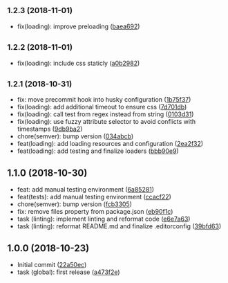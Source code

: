 ## <small>1.2.3 (2018-11-01)</small>

* fix(loading): improve preloading ([baea692](https://github.com/m2sd/typoscript-webpack-plugin/commit/baea692))



## <small>1.2.2 (2018-11-01)</small>

* fix(loading): include css staticly ([a0b2982](https://github.com/m2sd/typoscript-webpack-plugin/commit/a0b2982))



## <small>1.2.1 (2018-10-31)</small>

* fix: move precommit hook into husky configuration ([1b75f37](https://github.com/m2sd/typoscript-webpack-plugin/commit/1b75f37))
* fix(loading): add additional timeout to ensure css ([7d701db](https://github.com/m2sd/typoscript-webpack-plugin/commit/7d701db))
* fix(loading): call test from regex instead from string ([0103d31](https://github.com/m2sd/typoscript-webpack-plugin/commit/0103d31))
* fix(loading): use fuzzy attribute selector to avoid conflicts with timestamps ([9db9ba2](https://github.com/m2sd/typoscript-webpack-plugin/commit/9db9ba2))
* chore(semver): bump version ([034abcb](https://github.com/m2sd/typoscript-webpack-plugin/commit/034abcb))
* feat(loading): add loading resources and configuration ([2ea2f32](https://github.com/m2sd/typoscript-webpack-plugin/commit/2ea2f32))
* feat(loading): add testing and finalize loaders ([bbb90e9](https://github.com/m2sd/typoscript-webpack-plugin/commit/bbb90e9))



## 1.1.0 (2018-10-30)

* feat: add manual testing environment ([6a85281](https://github.com/m2sd/typoscript-webpack-plugin/commit/6a85281))
* feat(tests): add manual testing environment ([ccacf22](https://github.com/m2sd/typoscript-webpack-plugin/commit/ccacf22))
* chore(semver): bump version ([fcb3305](https://github.com/m2sd/typoscript-webpack-plugin/commit/fcb3305))
* fix: remove files property from package.json ([eb90f1c](https://github.com/m2sd/typoscript-webpack-plugin/commit/eb90f1c))
* task (linting): implement linting and reformat code ([e6e7a63](https://github.com/m2sd/typoscript-webpack-plugin/commit/e6e7a63))
* task (linting): reformat README.md and finalize .editorconfig ([39bfd63](https://github.com/m2sd/typoscript-webpack-plugin/commit/39bfd63))



## 1.0.0 (2018-10-23)

* Initial commit ([22a50ec](https://github.com/m2sd/typoscript-webpack-plugin/commit/22a50ec))
* task (global): first release ([a473f2e](https://github.com/m2sd/typoscript-webpack-plugin/commit/a473f2e))



